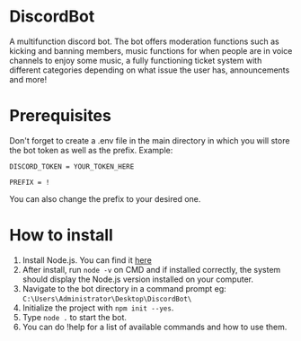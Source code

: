 # DiscordBot
A multifunction discord bot. The bot offers moderation functions such as kicking and banning members,
music functions for when people are in voice channels to enjoy some music, a fully functioning ticket
system with different categories depending on what issue the user has, announcements and more!
# Prerequisites
Don't forget to create a .env file in the main directory in which you will store the bot token as well as the prefix. Example:

``DISCORD_TOKEN = YOUR_TOKEN_HERE``

``PREFIX = !``

You can also change the prefix to your desired one. 
# How to install
1. Install Node.js. You can find it [here](https://nodejs.org/en/download)
2. After install, run ``node -v`` on CMD and if installed correctly, 
the system should display the Node.js version installed on your computer.
3. Navigate to the bot directory in a command prompt eg: ``C:\Users\Administrator\Desktop\DiscordBot\``
4. Initialize the project with ``npm init --yes``.
5. Type ``node .`` to start the bot.
6. You can do !help for a list of available commands and how to use them.
